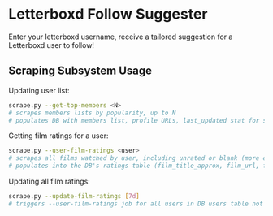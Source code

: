 # Letterboxd Follow Suggester

Enter your letterboxd username, receive a tailored suggestion for a Letterboxd user to follow!



## Scraping Subsystem Usage

Updating user list:
```bash
scrape.py --get-top-members <N>
# scrapes members lists by popularity, up to N
# populates DB with members list, profile URLs, last_updated stat for scrapes

```


Getting film ratings for a user:
```bash
scrape.py --user-film-ratings <user>
# scrapes all films watched by user, including unrated or blank (more expansive than diary entries)
# populates into the DB's ratings table (film_title_approx, film_url, film_id, film_rating, user, hash(film_id, user, last_updated))

```


Updating all film ratings:
```bash
scrape.py --update-film-ratings [7d]
# triggers --user-film-ratings job for all users in DB users table not updated in >= 7d

```
